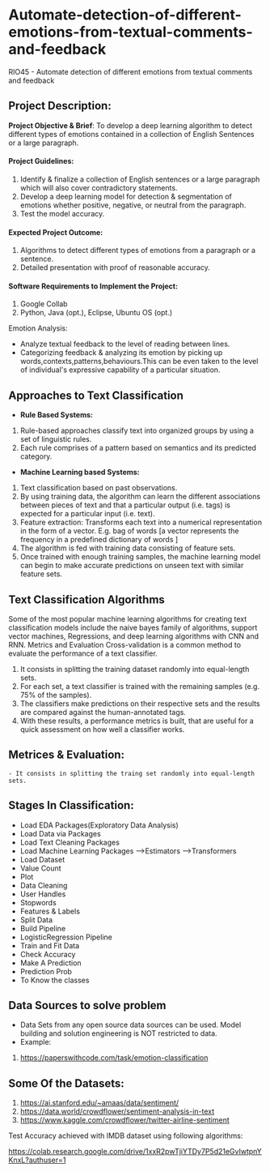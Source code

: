 # Automate-detection-of-different-emotions-from-textual-comments-and-feedback
RIO45 - Automate detection of different emotions from textual comments and feedback


Project Description:
---
**Project Objective & Brief**: To develop a deep learning algorithm to detect different types of emotions contained in a collection of English Sentences or a large paragraph.


#### Project Guidelines:
1. Identify & finalize a collection of English sentences or a large paragraph which will also cover contradictory statements.
2. Develop a deep learning model for detection & segmentation of emotions whether positive, negative, or neutral from the paragraph.
3. Test the model accuracy.

#### Expected Project Outcome:
1. Algorithms to detect different types of emotions from a paragraph or a sentence.
2. Detailed presentation with proof of reasonable accuracy.

#### Software Requirements to Implement the Project:
1. Google Collab
2. Python, Java (opt.), Eclipse, Ubuntu OS (opt.)


Emotion Analysis:
   - Analyze textual feedback to the level of reading between lines.
   - Categorizing feedback & analyzing its emotion by picking up words,contexts,patterns,behaviours.This can be even taken to the level of individual's expressive capability of a particular situation.

Approaches to Text Classification
---
* **Rule Based Systems:**
 1. Rule-based approaches classify text into organized groups by using a set of linguistic rules.
 2. Each rule comprises of a pattern based on semantics and its predicted category.
* **Machine Learning based Systems:**
 1. Text classification based on past observations.
 2. By using training data, the algorithm can learn the different associations between pieces of text and that a particular output (i.e. tags) is expected for a particular input (i.e. text).
 3. Feature extraction: Transforms each text into a numerical representation in the form of a vector. E.g. bag of words [a vector represents the frequency in a predefined dictionary of words ]
 4. The algorithm is fed with training data consisting of feature sets.
 5. Once trained with enough training samples, the machine learning model can begin to make accurate predictions on unseen text with similar feature sets.

Text Classification Algorithms
---
Some of the most popular machine learning algorithms for creating text classification models include the naive bayes family of algorithms, support vector machines, Regressions, and deep learning algorithms with CNN and RNN. Metrics and Evaluation Cross-validation is a common method to evaluate the performance of a text classifier.
 1. It consists in splitting the training dataset randomly into equal-length sets.
 2. For each set, a text classifier is trained with the remaining samples (e.g. 75% of the samples).
 3. The classifiers make predictions on their respective sets and the results are compared against the human-annotated tags.
 4. With these results, a performance metrics is built, that are useful for a quick assessment on how well a classifier works.
 
 Metrices & Evaluation:
 ---
    - It consists in splitting the traing set randomly into equal-length sets.
    

Stages In Classification:
---
   - Load EDA Packages(Exploratory Data Analysis)
   - Load Data via Packages
   - Load Text Cleaning Packages
   - Load Machine Learning Packages
       -->Estimators
       -->Transformers
   - Load Dataset
   - Value Count
   - Plot
   - Data Cleaning
   - User Handles
   - Stopwords
   - Features & Labels
   - Split Data
   - Build Pipeline
   - LogisticRegression Pipeline
   - Train and Fit Data
   - Check Accuracy
   - Make A Prediction
   - Prediction Prob
   - To Know the classes


Data Sources to solve problem
---
* Data Sets from any open source data sources can be used. Model building and solution engineering is NOT restricted to data.
* Example:
 1. https://paperswithcode.com/task/emotion-classification


Some Of the Datasets:
---
 1. https://ai.stanford.edu/~amaas/data/sentiment/
 2. https://data.world/crowdflower/sentiment-analysis-in-text
 3. https://www.kaggle.com/crowdflower/twitter-airline-sentiment


Test Accuracy achieved with IMDB dataset using following algorithms:

https://colab.research.google.com/drive/1xxR2pwTjiYTDy7P5d21eGvIwtpnYKnxL?authuser=1
